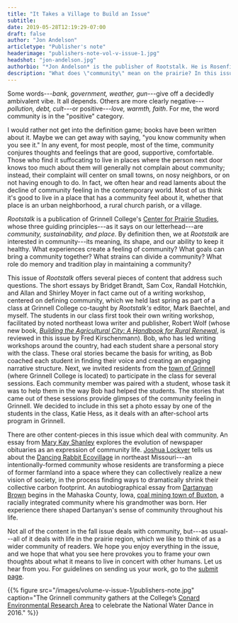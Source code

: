 ```yaml
---
title: "It Takes a Village to Build an Issue"
subtitle:
date: 2019-05-28T12:19:29-07:00
draft: false
author: "Jon Andelson"
articletype: "Publisher's note"
headerimage: "publishers-note-vol-v-issue-1.jpg"
headshot: "jon-andelson.jpg"
authorbio: "*Jon Andelson* is the publisher of Rootstalk. He is Rosenfield Professor of Social Science (Anthropology; http://www.grinnell.edu/academics/areas/anthropology) at [Grinnell College](http://www.grinnell.edu), where he also serves as director of the [Center for Prairie Studies](https://www.grinnell.edu/academics/centers/prairie-studies)."
description: "What does \"community\" mean on the prairie? In this issue, we offer a mosaic of answers gleaned from the residents of one small town."
---
```


Some words---*bank, government, weather, gun*---give off a decidedly
ambivalent vibe. It all depends. Others are more clearly
negative---*pollution, debt, cult*---or positive---*love, warmth,
faith*. For me, the word community is in the "positive" category.

I would rather not get into the definition game; books have been written
about it. Maybe we can get away with saying, "you know community when
you see it." In any event, for most people, most of the time, community
conjures thoughts and feelings that are good, supportive, comfortable.
Those who find it suffocating to live in places where the person next
door knows too much about them will generally not complain about
community; instead, their complaint will center on small towns, on nosy
neighbors, or on not having enough to do. In fact, we often hear and
read laments about the decline of community feeling in the contemporary
world. Most of us think it's good to live in a place that has a
community feel about it, whether that place is an urban neighborhood, a
rural church parish, or a village.

*Rootstalk* is a publication of Grinnell College's [Center for Prairie
Studies](https://www.grinnell.edu/academics/centers-programs/prairie-studies),
whose three guiding principles---as it says on our letterhead---are
*community, sustainability, and place*. By definition then, we at
*Rootstalk* are interested in community---its meaning, its shape, and
our ability to keep it healthy. What experiences create a feeling of
community? What goals can bring a community together? What strains can
divide a community? What role do memory and tradition play in
maintaining a community?

This issue of *Rootstalk* offers several pieces of content that address
such questions. The short essays by Bridget Brandt, Sam Cox, Randall
Hotchkin, and Allan and Shirley Moyer in fact came out of a writing
workshop, centered on defining community, which we held last spring as
part of a class at Grinnell College co-taught by *Rootstalk's* editor,
Mark Baechtel, and myself. The students in our class first took their
own writing workshop, facilitated by noted northeast Iowa writer and
publisher, Robert Wolf (whose new book, [*Building the Agricultural City:
A Handbook for Rural Renewal*](http://www.robertwolfthewriter.com/books/building-the-agricultural-city),
is reviewed in this issue by Fred Kirschenmann). Bob, who has led
writing workshops around the country, had each student share a personal
story with the class. These oral stories became the basis for writing,
as Bob coached each student in finding their voice and creating an
engaging narrative structure. Next, we invited residents from the [town
of Grinnell](https://www.grinnelliowa.gov) (where Grinnell College is
located) to participate in the class for several sessions. Each
community member was paired with a student, whose task it was to help
them in the way Bob had helped the students. The stories that came out
of these sessions provide glimpses of the community feeling in Grinnell.
We decided to include in this set a photo essay by one of the students
in the class, Katie Hess, as it deals with an after-school arts program
in Grinnell.

There are other content-pieces in this issue which deal with community.
An essay from [Mary Kay Shanley](http://www.marykayshanley.com) explores
the evolution of newspaper obituaries as an expression of community
life. [Joshua Lockyer](https://www.atu.edu/profiles.php?name=jlockyer&menu=behaviorsci) tells
us about the [Dancing Rabbit Ecovillage](https://www.dancingrabbit.org)
in northeast Missouri---an intentionally-formed community whose
residents are transforming a piece of former farmland into a space where
they can collectively realize a new vision of society, in the process
finding ways to dramatically shrink their collective carbon footprint.
An autobiographical essay from [Dartanyan Brown](https://www.dartanyan.com/About\_Me.html) begins in the Mahaska County,
Iowa, [coal mining town of Buxton](https://en.wikipedia.org/wiki/Buxton\_Historic\_Townsite), a racially
integrated community where his grandmother was born. Her experience
there shaped Dartanyan's sense of community throughout his life.

Not all of the content in the fall issue deals with community, but---as
usual---all of it deals with life in the prairie region, which we like
to think of as a wider community of readers. We hope you enjoy
everything in the issue, and we hope that what you see here provokes you
to frame your own thoughts about what it means to live in concert with
other humans. Let us hear from you. For guidelines on sending us your
work, go to the [submit page](/submit/).

{{% figure src="/images/volume-v-issue-1/publishers-note.jpg" caption="The Grinnell community gathers at the College’s [Conard Environmental Research Area](https://www.grinnell.edu/academics/majors-concentrations/biology/cera) to celebrate the National Water Dance in 2016." %}}
